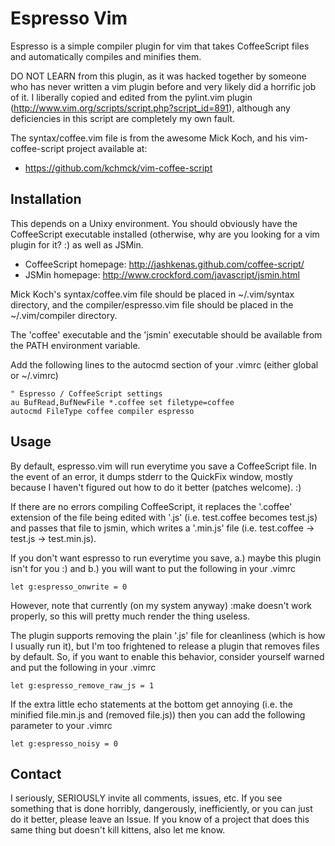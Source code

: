 Espresso Vim
============
Espresso is a simple compiler plugin for vim that takes CoffeeScript
files and automatically compiles and minifies them.

DO NOT LEARN from this plugin, as it was hacked together by someone who 
has never written a vim plugin before and very likely did a horrific 
job of it. I liberally copied and edited from the pylint.vim plugin 
(http://www.vim.org/scripts/script.php?script_id=891), although
any deficiencies in this script are completely my own fault.

The syntax/coffee.vim file is from the awesome Mick Koch, and his
vim-coffee-script project available at:

* https://github.com/kchmck/vim-coffee-script

Installation
------------
This depends on a Unixy environment. You should obviously have the 
CoffeeScript executable installed (otherwise, why are you looking for a
vim plugin for it? :) as well as JSMin.

* CoffeeScript homepage: http://jashkenas.github.com/coffee-script/
* JSMin homepage: http://www.crockford.com/javascript/jsmin.html

Mick Koch's syntax/coffee.vim file should be placed in ~/.vim/syntax 
directory, and the compiler/espresso.vim file should be placed in the 
~/.vim/compiler directory.

The 'coffee' executable and the 'jsmin' executable should be available from 
the PATH environment variable.

Add the following lines to the autocmd section  of your .vimrc (either 
global or ~/.vimrc)

	" Espresso / CoffeeScript settings
	au BufRead,BufNewFile *.coffee set filetype=coffee
	autocmd FileType coffee compiler espresso

Usage
-----
By default, espresso.vim will run everytime you save a CoffeeScript file.
In the event of an error, it dumps stderr to the QuickFix window, mostly 
because I haven't figured out how to do it better (patches welcome). :) 

If there are no errors compiling CoffeeScript, it replaces the '.coffee' 
extension of the file being edited with '.js' (i.e. test.coffee becomes
test.js) and passes that file to jsmin, which writes a '.min.js' file
(i.e. test.coffee -> test.js -> test.min.js). 

If you don't want espresso to run everytime you save, a.) maybe this
plugin isn't for you :) and b.) you will want to put the following in your
.vimrc

	let g:espresso_onwrite = 0

However, note that currently (on my system anyway) :make doesn't work
properly, so this will pretty much render the thing useless.

The plugin supports removing the plain '.js' file for cleanliness (which is
how I usually run it), but I'm too frightened to release a plugin that 
removes files by default. So, if you want to enable this behavior, consider 
yourself warned and put the following in your .vimrc

	let g:espresso_remove_raw_js = 1

If the extra little echo statements at the bottom get annoying (i.e. the minified file.min.js and (removed file.js)) then you can add the following parameter
to your .vimrc

	let g:espresso_noisy = 0

Contact
-------
I seriously, SERIOUSLY invite all comments, issues, etc. If you see something
that is done horribly, dangerously, inefficiently, or you can just do it
better, please leave an Issue. If you know of a project that does this same
thing but doesn't kill kittens, also let me know.
